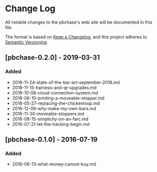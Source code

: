 # Change Log
All notable changes to the pbchase's web site will be documented in this file.

The format is based on [Keep a Changelog](https://keepachangelog.com/en/1.0.0/), 
and this project adheres to [Semantic Versioning](http://semver.org/).


## [pbchase-0.2.0] - 2019-03-31
### Added
- 2018-11-24-state-of-the-bar-art-september-2018.md
- 2018-11-15-harness-and-qr-upgrades.md
- 2018-10-08-cloud-connection-system.md
- 2018-06-10-printing-a-moveable-stopper.md
- 2018-05-27-replacing-the-chickenloop.md
- 2016-12-09-why-make-my-own-bars.md
- 2016-11-30-moveable-stoppers.md
- 2016-08-15-simplicity-on-an-farc.md
- 2016-07-21-let-the-hacking-begin.md


## [pbchase-0.1.0] - 2016-07-19
### Added
- 2016-06-13-what-money-cannot-buy.md
